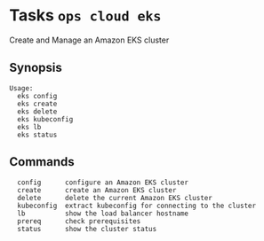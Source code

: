 <!---
Licensed to the Apache Software Foundation (ASF) under one
or more contributor license agreements.  See the NOTICE file
distributed with this work for additional information
regarding copyright ownership.  The ASF licenses this file
to you under the Apache License, Version 2.0 (the
"License"); you may not use this file except in compliance
with the License.  You may obtain a copy of the License at

  http://www.apache.org/licenses/LICENSE-2.0

Unless required by applicable law or agreed to in writing,
software distributed under the License is distributed on an
"AS IS" BASIS, WITHOUT WARRANTIES OR CONDITIONS OF ANY
KIND, either express or implied.  See the License for the
specific language governing permissions and limitations
under the License.
-->
# Tasks  `ops cloud eks`

Create and Manage an Amazon EKS cluster

## Synopsis

```text
Usage:
  eks config
  eks create
  eks delete
  eks kubeconfig
  eks lb
  eks status
```

## Commands

```
  config      configure an Amazon EKS cluster
  create      create an Amazon EKS cluster
  delete      delete the current Amazon EKS cluster
  kubeconfig  extract kubeconfig for connecting to the cluster
  lb          show the load balancer hostname
  prereq      check prerequisites
  status      show the cluster status  
```
